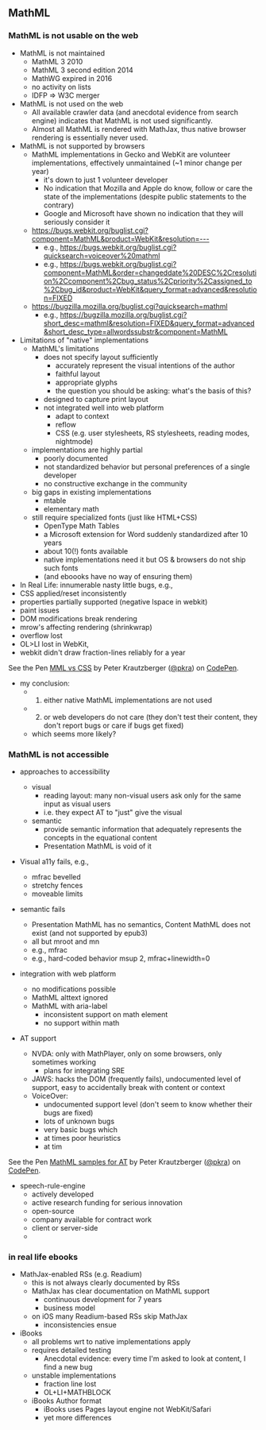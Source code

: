 ## MathML

### MathML is not usable on the web

* MathML is not maintained
  * MathML 3 2010
  * MathML 3 second edition 2014
  * MathWG expired in 2016
  * no activity on lists
  * IDFP => W3C merger
* MathML is not used on the web
  * All available crawler data (and anecdotal evidence from search engine) indicates that MathML is not used significantly.
  * Almost all MathML is rendered with MathJax, thus native browser rendering is essentially never used.
* MathML is not supported by browsers
  * MathML implementations in Gecko and WebKit are volunteer implementations, effectively unmaintained  (~1 minor change per year)
    * it's down to just 1 volunteer developer
    * No indication that Mozilla and Apple do know, follow or care the state of the implementations (despite public statements to the contrary)
    * Google and Microsoft have shown no indication that they will seriously consider it
  * https://bugs.webkit.org/buglist.cgi?component=MathML&product=WebKit&resolution=---
    * e.g., https://bugs.webkit.org/buglist.cgi?quicksearch=voiceover%20mathml
    * e.g., https://bugs.webkit.org/buglist.cgi?component=MathML&order=changeddate%20DESC%2Cresolution%2Ccomponent%2Cbug_status%2Cpriority%2Cassigned_to%2Cbug_id&product=WebKit&query_format=advanced&resolution=FIXED
  * https://bugzilla.mozilla.org/buglist.cgi?quicksearch=mathml
    * e.g., https://bugzilla.mozilla.org/buglist.cgi?short_desc=mathml&resolution=FIXED&query_format=advanced&short_desc_type=allwordssubstr&component=MathML
* Limitations of "native" implementations
  * MathML's limitations
    * does not specify layout sufficiently
        * accurately represent the visual intentions of the author
        * faithful layout
        * appropriate glyphs
        * the question you should be asking: what's the basis of this?
    * designed to capture print layout
    * not integrated well into web platform
      * adapt to context
      * reflow
      * CSS (e.g. user stylesheets, RS stylesheets, reading modes, nightmode)
  * implementations are highly partial
    * poorly documented
    * not standardized behavior but personal preferences of a single developer
    * no constructive exchange in the community
  * big gaps in existing implementations
    * mtable
    * elementary math
  * still require specialized fonts (just like HTML+CSS)
    * OpenType Math Tables
    * a Microsoft extension for Word suddenly standardized after 10 years
    * about 10(!) fonts available
    * native implementations need it but OS & browsers do not ship such fonts
    * (and eboooks have no way of ensuring them)
 * In Real Life: innumerable nasty little bugs, e.g.,
  * CSS applied/reset inconsistently
  * properties partially supported (negative lspace in webkit)
  * paint issues
  * DOM modifications break rendering
  * mrow's affecting rendering (shrinkwrap)
  * overflow lost
  * OL>LI lost in WebKit,
  * webkit didn't draw fraction-lines reliably for a year

<p data-height="265" data-theme-id="dark" data-slug-hash="MVeYvY" data-default-tab="html,result" data-user="pkra" data-embed-version="2" data-pen-title="MML vs CSS" class="codepen">See the Pen <a href="https://codepen.io/pkra/pen/MVeYvY/">MML vs CSS</a> by Peter Krautzberger (<a href="https://codepen.io/pkra">@pkra</a>) on <a href="https://codepen.io">CodePen</a>.</p>
<script async src="https://static.codepen.io/assets/embed/ei.js"></script>

* my conclusion:
  * 1) either native MathML implementations are not used
  * 2) or web developers do not care (they don't test their content, they don't report bugs or care if bugs get fixed)
  * which seems more likely?

### MathML is not accessible

* approaches to accessibility
  * visual
    * reading layout: many non-visual users ask only for the same input as visual users
    * i.e. they expect AT to "just" give the visual
  * semantic
    * provide semantic information that adequately represents the concepts in the equational content
    * Presentation MathML is void of it

* Visual a11y fails, e.g.,
  * mfrac bevelled
  * stretchy fences
  * moveable limits

* semantic fails
  * Presentation MathML has no semantics, Content MathML does not exist (and not supported by epub3)
  * all but mroot and mn
  * e.g., mfrac
  * e.g., hard-coded behavior msup 2, mfrac+linewidth=0

* integration with web platform
  * no modifications possible
  * MathML alttext ignored
  * MathML with aria-label
    * inconsistent support on math element
    * no support within math

* AT support
  * NVDA: only with MathPlayer, only on some browsers, only sometimes working
    * plans for integrating SRE
  * JAWS: hacks the DOM (frequently fails), undocumented level of support, easy to accidentally break with content or context
  * VoiceOver:
    * undocumented support level (don't seem to know whether their bugs are fixed)
    * lots of unknown bugs
    * very basic bugs which
    * at times poor heuristics
    * at tim
<p data-height="265" data-theme-id="dark" data-slug-hash="YayXWX" data-default-tab="html,result" data-user="pkra" data-embed-version="2" data-pen-title="MathML samples for AT" class="codepen">See the Pen <a href="https://codepen.io/pkra/pen/YayXWX/">MathML samples for AT</a> by Peter Krautzberger (<a href="https://codepen.io/pkra">@pkra</a>) on <a href="https://codepen.io">CodePen</a>.</p>
<script async src="https://static.codepen.io/assets/embed/ei.js"></script>


* speech-rule-engine
  * actively developed
  * active research funding for serious innovation
  * open-source
  * company available for contract work
  * client or server-side
  *

### in real life ebooks

* MathJax-enabled RSs (e.g. Readium)
  * this is not always clearly documented by RSs
  * MathJax has clear documentation on MathML support
    * continuous development for 7 years
    * business model
  * on iOS many Readium-based RSs skip MathJax
    * inconsistencies ensue
* iBooks
  * all problems wrt to native implementations apply
  * requires detailed testing
    * Anecdotal evidence: every time I'm asked to look at content, I find a new bug
  * unstable implementations
    * fraction line lost
    * OL+LI+MATHBLOCK
  * iBooks Author format
    * iBooks uses Pages layout engine not WebKit/Safari
    * yet more differences

